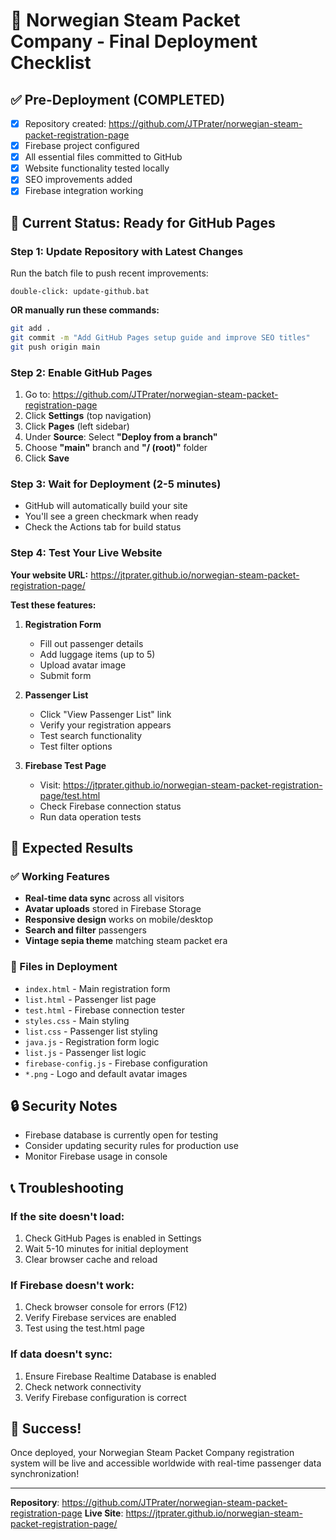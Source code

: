 # 🚀 Norwegian Steam Packet Company - Final Deployment Checklist

## ✅ Pre-Deployment (COMPLETED)

- [x] Repository created: https://github.com/JTPrater/norwegian-steam-packet-registration-page
- [x] Firebase project configured
- [x] All essential files committed to GitHub
- [x] Website functionality tested locally
- [x] SEO improvements added
- [x] Firebase integration working

## 🔄 Current Status: Ready for GitHub Pages

### Step 1: Update Repository with Latest Changes

Run the batch file to push recent improvements:

```
double-click: update-github.bat
```

**OR manually run these commands:**

```bash
git add .
git commit -m "Add GitHub Pages setup guide and improve SEO titles"
git push origin main
```

### Step 2: Enable GitHub Pages

1. Go to: https://github.com/JTPrater/norwegian-steam-packet-registration-page
2. Click **Settings** (top navigation)
3. Click **Pages** (left sidebar)
4. Under **Source**: Select **"Deploy from a branch"**
5. Choose **"main"** branch and **"/ (root)"** folder
6. Click **Save**

### Step 3: Wait for Deployment (2-5 minutes)

- GitHub will automatically build your site
- You'll see a green checkmark when ready
- Check the Actions tab for build status

### Step 4: Test Your Live Website

**Your website URL:** https://jtprater.github.io/norwegian-steam-packet-registration-page/

**Test these features:**

1. **Registration Form**

   - Fill out passenger details
   - Add luggage items (up to 5)
   - Upload avatar image
   - Submit form

2. **Passenger List**

   - Click "View Passenger List" link
   - Verify your registration appears
   - Test search functionality
   - Test filter options

3. **Firebase Test Page**
   - Visit: https://jtprater.github.io/norwegian-steam-packet-registration-page/test.html
   - Check Firebase connection status
   - Run data operation tests

## 🎯 Expected Results

### ✅ Working Features

- **Real-time data sync** across all visitors
- **Avatar uploads** stored in Firebase Storage
- **Responsive design** works on mobile/desktop
- **Search and filter** passengers
- **Vintage sepia theme** matching steam packet era

### 🔧 Files in Deployment

- `index.html` - Main registration form
- `list.html` - Passenger list page
- `test.html` - Firebase connection tester
- `styles.css` - Main styling
- `list.css` - Passenger list styling
- `java.js` - Registration form logic
- `list.js` - Passenger list logic
- `firebase-config.js` - Firebase configuration
- `*.png` - Logo and default avatar images

## 🔒 Security Notes

- Firebase database is currently open for testing
- Consider updating security rules for production use
- Monitor Firebase usage in console

## 📞 Troubleshooting

### If the site doesn't load:

1. Check GitHub Pages is enabled in Settings
2. Wait 5-10 minutes for initial deployment
3. Clear browser cache and reload

### If Firebase doesn't work:

1. Check browser console for errors (F12)
2. Verify Firebase services are enabled
3. Test using the test.html page

### If data doesn't sync:

1. Ensure Firebase Realtime Database is enabled
2. Check network connectivity
3. Verify Firebase configuration is correct

## 🎊 Success!

Once deployed, your Norwegian Steam Packet Company registration system will be live and accessible worldwide with real-time passenger data synchronization!

---

**Repository**: https://github.com/JTPrater/norwegian-steam-packet-registration-page
**Live Site**: https://jtprater.github.io/norwegian-steam-packet-registration-page/
